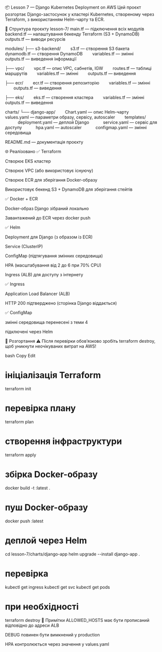 📦 Lesson 7 — Django Kubernetes Deployment on AWS
Цей проєкт розгортає Django-застосунок у кластері Kubernetes, створеному через Terraform, з використанням Helm-чарту та ECR.

📂 Структура проєкту
lesson-7/
main.tf — підключення всіх модулів
backend.tf — налаштування бекенду Terraform (S3 + DynamoDB)
outputs.tf — виводи ресурсів

modules/
├── s3-backend/
  s3.tf — створення S3 бакета
  dynamodb.tf — створення DynamoDB
  variables.tf — змінні
  outputs.tf — виведення інформації

├── vpc/
  vpc.tf — опис VPC, сабнетів, IGW
  routes.tf — таблиці маршрутів
  variables.tf — змінні
  outputs.tf — виведення

├── ecr/
  ecr.tf — створення репозиторію
  variables.tf — змінні
  outputs.tf — виведення

├── eks/
  eks.tf — створення кластера
  variables.tf — змінні
  outputs.tf — виведення

charts/
└── django-app/
  Chart.yaml — опис Helm-чарту
  values.yaml — параметри образу, сервісу, autoscaler
  templates/
   deployment.yaml — деплой Django
   service.yaml — сервіс для доступу
   hpa.yaml — autoscaler
   configmap.yaml — змінні середовища

README.md — документація проєкту

🌐 Реалізовано
✅ Terraform

Створює EKS кластер

Створює VPC (або використовує існуючу)

Створює ECR для зберігання Docker-образу

Використовує бекенд S3 + DynamoDB для зберігання стейтів

✅ Docker + ECR

Docker-образ Django зібраний локально

Завантажений до ECR через docker push

✅ Helm

Deployment для Django (з образом із ECR)

Service (ClusterIP)

ConfigMap (підтягування змінних середовища)

HPA (масштабування від 2 до 6 при 70% CPU)

Ingress (ALB) для доступу з інтернету

✅ Ingress

Application Load Balancer (ALB)

HTTP 200 підтверджено (сторінка Django віддається)

✅ ConfigMap

змінні середовища перенесені з теми 4

підключені через Helm

🚀 Розгортання
⚠️ Після перевірки обов’язково зробіть terraform destroy, щоб уникнути неочікуваних витрат на AWS!

bash
Copy
Edit
# ініціалізація Terraform
terraform init

# перевірка плану
terraform plan

# створення інфраструктури
terraform apply

# збірка Docker-образу
docker build -t <ecr-repo>:latest .

# пуш Docker-образу
docker push <ecr-repo>:latest

# деплой через Helm
cd lesson-7/charts/django-app
helm upgrade --install django-app .

# перевірка
kubectl get ingress
kubectl get svc
kubectl get pods

# при необхідності
terraform destroy
📝 Примітки
ALLOWED_HOSTS має бути прописаний відповідно до адреси ALB

DEBUG повинен бути вимкнений у production

HPA контролюється через значення у values.yaml
